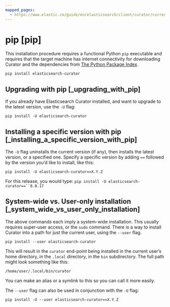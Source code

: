 ```yaml
---
mapped_pages:
  - https://www.elastic.co/guide/en/elasticsearch/client/curator/current/pip.html
---
```


# pip [pip]

This installation procedure requires a functional Python `pip` executable and requires that the target machine has internet connectivity for downloading Curator and the dependencies from [The Python Package Index](https://pypi.org).

```
pip install elasticsearch-curator
```

## Upgrading with pip [_upgrading_with_pip]

If you already have Elasticsearch Curator installed, and want to upgrade to the latest version, use the `-U` flag:

```
pip install -U elasticsearch-curator
```


## Installing a specific version with pip [_installing_a_specific_version_with_pip]

The `-U` flag uninstalls the current version (if any), then installs the latest version, or a specified one.  Specify a specific version by adding `==` followed by the version you’d like to install, like this:

```
pip install -U elasticsearch-curator==X.Y.Z
```

For this release, you would type: `pip install -U elasticsearch-curator==``8.0.17`


## System-wide vs. User-only installation [_system_wide_vs_user_only_installation]

The above commands each imply a system-wide installation.  This usually requires super-user access, or the `sudo` command.  There is a way to install Curator into a path for just the current user, using the `--user` flag.

```
pip install --user elasticsearch-curator
```

This will result in the `curator` end-point being installed in the current user’s home directory, in the `.local` directory, in the `bin` subdirectory. The full path might look something like this:

```
/home/user/.local/bin/curator
```

You can make an alias or a symlink to this so you can call it more easily.

The `--user` flag can also be used in conjunction with the `-U` flag:

```
pip install -U --user elasticsearch-curator==X.Y.Z
```

 



